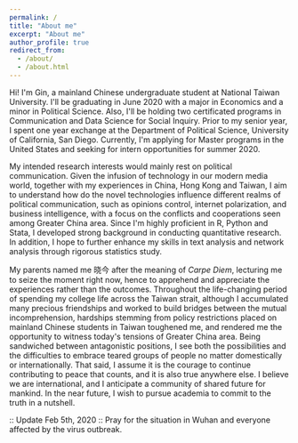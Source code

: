```yaml
---
permalink: /
title: "About me"
excerpt: "About me"
author_profile: true
redirect_from: 
  - /about/
  - /about.html
---
```


Hi! I'm Gin, a mainland Chinese undergraduate student at National Taiwan University. I'll be graduating in June 2020 with a major in Economics and a minor in Political Science. Also, I'll be holding two certificated programs in Communication and Data Science for Social Inquiry. Prior to my senior year, I spent one year exchange at the Department of Political Science, University of California, San Diego. Currently, I'm applying for Master programs in the United States and seeking for intern opportunities for summer 2020.

My intended research interests would mainly rest on political communication. Given the infusion of technology in our modern media world, together with my experiences in China, Hong Kong and Taiwan, I aim to understand how do the novel technologies influence different realms of political communication, such as opinions control, internet polarization, and business intelligence, with a focus on the conflicts and cooperations seen among Greater China area. Since I'm highly proficient in R, Python and Stata, I developed strong background in conducting quantitative research. In addition, I hope to further enhance my skills in text analysis and network analysis through rigorous statistics study.

My parents named me 晓今 after the meaning of _Carpe Diem_, lecturing me to seize the moment right now, hence to apprehend and appreciate the experiences rather than the outcomes. Throughout the life-changing period of spending my college life across the Taiwan strait, although I accumulated many precious friendships and worked to build bridges between the mutual incomprehension, hardships stemming from policy restrictions placed on mainland Chinese students in Taiwan toughened me, and rendered me the opportunity to witness today's tensions of Greater China area. Being sandwiched between antagonistic positions, I see both the possibilities and the difficulties to embrace teared groups of people no matter domestically or internationally. That said, I assume it is the courage to continue contributing to peace that counts, and it is also true anywhere else. I believe we are international, and I anticipate a community of shared future for mankind. In the near future, I wish to pursue academia to commit to the truth in a nutshell.
  

:: Update Feb 5th, 2020 ::
Pray for the situation in Wuhan and everyone affected by the virus outbreak.
